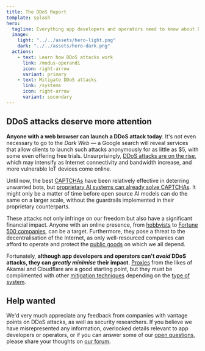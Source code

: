 ```yaml
---
title: The DDoS Report
template: splash
hero:
  tagline: Everything app developers and operators need to know about Distributed Denial of Service (DDoS) attacks.
  image:
    light: "../../assets/hero-light.png"
    dark: "../../assets/hero-dark.png"
  actions:
    - text: Learn how DDoS attacks work
      link: /modus-operandi
      icon: right-arrow
      variant: primary
    - text: Mitigate DDoS attacks
      link: /systems
      icon: right-arrow
      variant: secondary
---
```


## DDoS attacks deserve more attention

**Anyone with a web browser can launch a DDoS attack today**.
It's not even necessary to go to the _Dark Web_ —
a Google search will reveal services that allow clients to launch such attacks anonymously for as little as $5,
with some even offering free trials.
Unsurprisingly,
[DDoS attacks are on the rise](https://www.cybersecuritydive.com/news/ddos-attacks-surge-cloudflare/704011/),
which may intensify as Internet connectivity and bandwidth increase,
and more vulnerable IoT devices come online.

Until now, the best [CAPTCHAs](./mitigations/captchas.md) have been relatively effective in deterring unwanted bots,
but [proprietary AI systems can already solve CAPTCHAs](https://arstechnica.com/information-technology/2023/10/sob-story-about-dead-grandma-tricks-microsoft-ai-into-solving-captcha/).
It might only be a matter of time before open source AI models can do the same on a larger scale,
without the guardrails implemented in their proprietary counterparts.

These attacks not only infringe on our freedom but also have a significant financial impact.
Anyone with an online presence,
from [hobbyists](https://news.ycombinator.com/item?id=39520776) to [Fortune 500 companies](https://blog.cloudflare.com/ransom-ddos-attacks-target-a-fortune-global-500-company),
can be a target.
Furthermore, they pose a threat to the decentralisation of the Internet,
as only well-resourced companies can afford to operate and protect the [public goods](./systems/public-goods.md) on which we all depend.

Fortunately,
**although app developers and operators can't _avoid_ DDoS attacks, they can _greatly minimise_ their impact**.
[Proxies](./mitigations/reverse-proxies.md) from the likes of Akamai and Cloudflare are a good starting point,
but they must be complimented with other [mitigation techniques](./mitigations) depending on the [type of system](./systems).

## Help wanted

We'd very much appreciate any feedback from companies with vantage points on DDoS attacks,
as well as security researchers.
If you believe we have misrepresented any information, overlooked details relevant to app developers or operators,
or if you can answer some of our [open questions](./open-questions.md),
please share your thoughts on [our forum](https://github.com/relaycorp/ddos-report/discussions).

